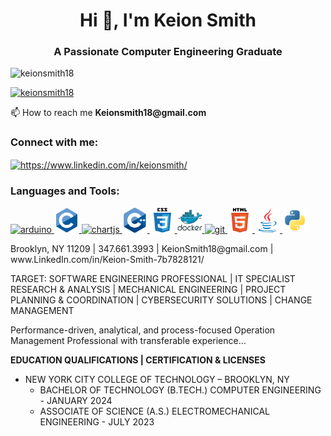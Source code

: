 <h1 align="center">Hi 👋, I'm Keion Smith</h1>
<h3 align="center">A Passionate Computer Engineering Graduate</h3>

<p align="left"> 
  <img src="https://komarev.com/ghpvc/?username=keionsmith18&label=Profile%20views&color=0e75b6&style=flat" alt="keionsmith18" />
</p>

<p align="left">
  <a href="https://github.com/ryo-ma/github-profile-trophy">
    <img src="https://github-profile-trophy.vercel.app/?username=keionsmith18" alt="keionsmith18" />
  </a>
</p>

<p align="left">📫 How to reach me <strong>Keionsmith18@gmail.com</strong></p>

<h3 align="left">Connect with me:</h3>
<p align="left">
  <a href="https://linkedin.com/in/https://www.linkedin.com/in/keionsmith/" target="blank">
    <img align="center" src="https://raw.githubusercontent.com/rahuldkjain/github-profile-readme-generator/master/src/images/icons/Social/linked-in-alt.svg" alt="https://www.linkedin.com/in/keionsmith/" height="30" width="40" />
  </a>
</p>

<h3 align="left">Languages and Tools:</h3>
<p align="left">
  <a href="https://www.arduino.cc/" target="_blank" rel="noreferrer">
    <img src="https://cdn.worldvectorlogo.com/logos/arduino-1.svg" alt="arduino" width="40" height="40"/>
  </a>
  <a href="https://www.cprogramming.com/" target="_blank" rel="noreferrer">
    <img src="https://raw.githubusercontent.com/devicons/devicon/master/icons/c/c-original.svg" alt="c" width="40" height="40"/>
  </a>
  <a href="https://www.chartjs.org" target="_blank" rel="noreferrer">
    <img src="https://www.chartjs.org/media/logo-title.svg" alt="chartjs" width="40" height="40"/>
  </a>
  <a href="https://www.w3schools.com/cpp/" target="_blank" rel="noreferrer">
    <img src="https://raw.githubusercontent.com/devicons/devicon/master/icons/cplusplus/cplusplus-original.svg" alt="cplusplus" width="40" height="40"/>
  </a>
  <a href="https://www.w3schools.com/css/" target="_blank" rel="noreferrer">
    <img src="https://raw.githubusercontent.com/devicons/devicon/master/icons/css3/css3-original-wordmark.svg" alt="css3" width="40" height="40"/>
  </a>
  <a href="https://www.docker.com/" target="_blank" rel="noreferrer">
    <img src="https://raw.githubusercontent.com/devicons/devicon/master/icons/docker/docker-original-wordmark.svg" alt="docker" width="40" height="40"/>
  </a>
  <a href="https://git-scm.com/" target="_blank" rel="noreferrer">
    <img src="https://www.vectorlogo.zone/logos/git-scm/git-scm-icon.svg" alt="git" width="40" height="40"/>
  </a>
  <a href="https://www.w3.org/html/" target="_blank" rel="noreferrer">
    <img src="https://raw.githubusercontent.com/devicons/devicon/master/icons/html5/html5-original-wordmark.svg" alt="html5" width="40" height="40"/>
  </a>
  <a href="https://www.java.com" target="_blank" rel="noreferrer">
    <img src="https://raw.githubusercontent.com/devicons/devicon/master/icons/java/java-original.svg" alt="java" width="40" height="40"/>
  </a>
  <a href="https://www.python.org" target="_blank" rel="noreferrer">
    <img src="https://raw.githubusercontent.com/devicons/devicon/master/icons/python/python-original.svg" alt="python" width="40" height="40"/>
  </a>
  <!-- Add any other missing tools and languages here -->
</p>

<div align="left">
  <p>Brooklyn, NY 11209 | 347.661.3993 | KeionSmith18@gmail.com | www.LinkedIn.com/in/Keion-Smith-7b7828121/</p>
  
  <p>
    TARGET: SOFTWARE ENGINEERING PROFESSIONAL | IT SPECIALIST
    RESEARCH & ANALYSIS | MECHANICAL ENGINEERING | PROJECT PLANNING & COORDINATION | CYBERSECURITY SOLUTIONS | CHANGE MANAGEMENT
  </p>

  <p>
    Performance-driven, analytical, and process-focused Operation Management Professional with transferable experience...
    <!-- Add the rest of your resume content here -->
  </p>

  <p>
     <strong>EDUCATION QUALIFICATIONS | CERTIFICATION & LICENSES</strong>
    <ul>
      <li>
        NEW YORK CITY COLLEGE OF TECHNOLOGY – BROOKLYN, NY
        <ul>
          <li>BACHELOR OF TECHNOLOGY (B.TECH.) COMPUTER ENGINEERING - JANUARY 2024</li>
          <li>ASSOCIATE OF SCIENCE (A.S.) ELECTROMECHANICAL ENGINEERING - JULY 2023</li>
        </ul>
      </li>
      <!-- Add any additional education qualifications, certifications, and licenses here -->
    </ul>
  </p>
